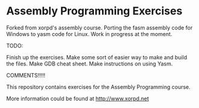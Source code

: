 Assembly Programming Exercises
==============================

Forked from xorpd's assembly course. Porting the fasm assembly code for Windows to yasm code for Linux. Work in progress at the moment.

TODO:

Finish up the exercises.
Make some sort of easier way to make and build the files.
Make GDB cheat sheet.
Make instructions on using Yasm.


COMMENTS!!!!!



This repository contains exercises for the Assembly Programming course.

More information could be found at http://www.xorpd.net

